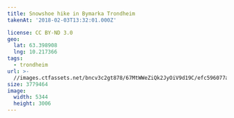 ```yaml
---
title: Snowshoe hike in Bymarka Trondheim
takenAt: '2018-02-03T13:32:01.000Z'

license: CC BY-ND 3.0
geo:
  lat: 63.398908
  lng: 10.217366
tags:
  - trondheim
url: >-
  //images.ctfassets.net/bncv3c2gt878/67MtWWeZiQk2JyOiV9d19C/efc596077a005dacd4d663bf35bc3ba7/snowshoe-hike-in-bymarka-trondheim_39163724835_o
size: 3779464
image:
  width: 5344
  height: 3006
---
```

